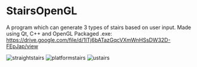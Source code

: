 # StairsOpenGL
A program which can generate 3 types of stairs based on user input. Made using Qt, C++ and OpenGL
Packaged .exe: https://drive.google.com/file/d/1lTj6bATazGqcVXmWnHSsDW32D-FEpJap/view

![straightstairs](https://user-images.githubusercontent.com/22977681/154172384-b9c5d57e-4c0e-45bf-b075-4931108d5cd3.png)
![platformstairs](https://user-images.githubusercontent.com/22977681/154172389-40273eea-6b30-414b-8bb5-31d63b2f3229.png)
![ustairs](https://user-images.githubusercontent.com/22977681/154172376-cc130a00-6614-42d3-bc39-d77eaa8d4921.png)
